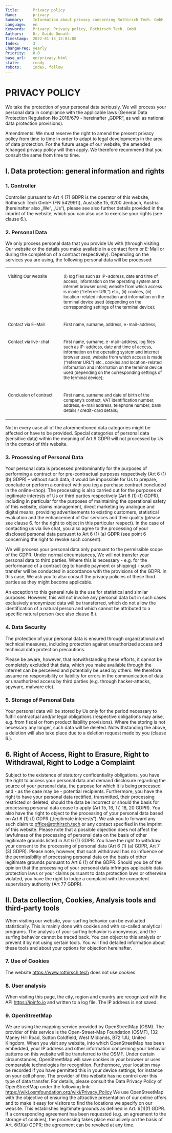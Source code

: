 ```yaml
---
Title:      Privacy policy
Name:       privacy
Summary:    Information about privacy concerning Rothirsch Tech. GmbH
Language:   en
Keywords:   Privacy, Privacy policy, Rothirsch Tech. GmbH
Authors:    Dr. Guido Donath
Timestamp:  2022-01-13_12:03:00
Index:      3
ChangeFreq: yearly
Priority:   0.0
base_url:   en/privacy.html
state:      ready
robots:     index, follow
---
```


# PRIVACY POLICY

We take the protection of your personal data seriously. We will process your personal data in compliance with the applicable laws (General Data Protection Regulation No 2016/679 - hereinafter „GDPR“, as well as national data protection provisions).

Amendments: We must reserve the right to amend the present privacy policy from time to time in order to adapt to legal developments in the area of data protection. For the future usage of our website, the amended /changed privacy policy will then apply. We therefore recommend that you consult the same from time to time.

## I. Data protection: general information and rights

### 1. Controller

Controller pursuant to Art 4 (7) GDPR is the operator of this website, Rothirsch Tech GmbH (FN 542991t), Austraße 15, 6200 Jenbach, Austria (hereinafter also „We“, „Us“), please see also further details provided in the imprint of the website, which you can also use to exercise your rights (see clause 6.).

### 2. Personal Data

We only process personal data that you provide Us with (through visiting Our website or the details you make available in a contact form or E-Mail or during the completion of a contract respectively). Depending on the services you are using, the following personal data will be processed:

<table width="556" cellspacing="0" cellpadding="7">
<tbody>
<tr valign="top">
<td width="173">
<p ><span style="font-size: small;"><span >Visiting Our website </span></span></p>
</td>
<td width="353">
<p class="western" ><span style="font-size: small;"><span >(i) log files such as IP-address, date and time of access, information on the operating system and internet browser used, website from which access is made (“referrer URL”) etc., (ii) cookies, (iii) location-related information and information on the terminal device used (depending on the corresponding settings of the terminal device);</span></span></p>
</td>
</tr>
<tr valign="top">
<td width="173">
<p ><span style="font-size: small;"><span >Contact via E-Mail</span></span></p>
</td>
<td width="353">
<p ><span style="font-size: small;"><span >First name, surname, address, e-mail-address;</span></span></p>
</td>
</tr>
<tr valign="top">
<td width="173">
<p ><span style="font-size: small;"><span >Contact via live-chat</span></span></p>
</td>
<td width="353">
<p ><span style="font-size: small;"><span >First name, surname, e-mail-address, log files such as IP-address, date and time of access, information on the operating system and internet browser used, website from which access is made (“referrer URL”) etc., cookies and location-related information and information on the terminal device used (depending on the corresponding settings of the terminal device);</span></span></p>
</td>
</tr>
<tr valign="top">
<td width="173">
<p ><span style="font-size: small;"><span >Conclusion of contract </span></span></p>
</td>
<td width="353">
<p ><span style="font-size: small;"><span >First name, surname and date of birth of the company’s contact, VAT identification number, address, e-mail address, telephone number, bank details / credit-card details;<!-- Intern: diese Daten habe ich an die vorliegende deutsche Version angepasst --></span></span></p>
</td>
</tr>
</tbody>
</table>

Not in every case all of the aforementioned data categories might be affected or have to be provided. Special categories of personal data (sensitive data) within the meaning of Art 9 GDPR will not processed by Us in the context of this website.

### 3. Processing of Personal Data

Your personal data is processed predominantly for the purposes of performing a contract or for pre-contractual purposes respectively (Art 6 (1) (b) GDPR) – without such data, it would be impossible for Us to prepare, conclude or perform a contract with you (eg a purchase contract concluded in the online-shop). The processing is also carried out for the purposes of legitimate interests of Us or third parties respectively (Art 6 (1) (f) GDPR), including in particular for the purposes of maintaining the operational safety of this website, claims management, direct marketing by analogue and digital means, providing advertisements to existing customers, statistical evaluation and the enhancement of Our services and their quality (please see clause 6. for the right to object in this particular respect). In the case of contacting us via live chat, you also agree to the processing of your disclosed personal data pursuant to Art 6 (1) (a) GDPR (see point 6 concerning the right to revoke such consent).

We will process your personal data only pursuant to the permissible scope of the GDPR. Under normal circumstances, We will not transfer your personal data to third parties. Where this is necessary - e.g. for the performance of a contract (eg to handle payment or shipping) - such transfer will be conducted in accordance with the provisions of the GDPR. In this case, We ask you to also consult the privacy policies of these third parties as they might become applicable.

An exception to this general rule is the use for statistical and similar purposes. However, this will not involve any personal data but in such cases exclusively anonymized data will be transferred, which do not allow the identification of a natural person and which cannot be attributed to a specific natural person (see also clause 8.).

### 4. Data Security

The protection of your personal data is ensured through organizational and technical measures, including protection against unauthorized access and technical data protection precautions.

Please be aware, however, that notwithstanding these efforts, it cannot be completely excluded that data, which you make available through the internet can be perceived and potentially be used by others. We therefore assume no responsibility or liability for errors in the communication of data or unauthorized access by third parties (e.g. through hacker-attacks, spyware, malware etc).

### 5. Storage of Personal Data

Your personal data will be stored by Us only for the period necessary to fulfill contractual and/or legal obligations (respective obligations may arise, e.g. from fiscal or from product liability provisions). Where the storing is not necessary any longer, such data will be deleted. Notwithstanding the above, a deletion will also take place due to a deletion request made by you (clause 6.).


## 6. Right of Access, Right to Erasure, Right to Withdrawal, Right to Lodge a Complaint

Subject to the existence of statutory confidentiality obligations, you have the right to access your personal data and demand disclosure regarding the source of your personal data, the purpose for which it is being processed and - as the case may be - potential recipients. Furthermore, you have the right to have your personal data rectified, transmitted, their processing restricted or deleted, should the data be incorrect or should the basis for processing personal data cease to apply (Art 15, 16, 17, 18, 20 GDPR).
You also have the right to object to the processing of your personal data based on Art 6 (1) (f) GDPR („legitimate interests“).
We ask you to forward any such claim to office@rothirsch.tech or any contact specified in the imprint of this website.
Please note that a possible objection does not affect the lawfulness of the processing of personal data on the basis of other legitimate grounds listed in Art 6 (1) GDPR.
You have the right to withdraw your consent to the processing of personal data (Art 6 (1) (a) GDPR, Art 7 (3) GDPR). Please note, however, that such withdrawal has no influence on the permissibility of processing personal data on the basis of other legitimate grounds pursuant to Art 6 (1) of the GDPR.
Should you be of the opinion that the processing of your personal data infringes applicable data protection laws or your claims pursuant to data protection laws or otherwise violated, you have the right to lodge a complaint with the competent supervisory authority (Art 77 GDPR).

## II. Data collection, Cookies, Analysis tools and third-party tools

When visiting our website, your surfing behavior can be evaluated statistically. This is mainly done with cookies and with so-called analytical programs. The analysis of your surfing behavior is anonymous, and the surfing behavior cannot be traced back. You can object to this analysis or prevent it by not using certain tools. You will find detailed information about these tools and about your options for objection hereinafter.

### 7. Use of Cookies

The website https://www.rothirsch.tech does not use cookies.

### 8. User analysis

When visiting this page, the city, region and country are recognized with the API https://ipinfo.io and written to a log file. The IP address is not saved.

### 9. OpenStreetMap

We are using the mapping service provided by OpenStreetMap (OSM). The provider of this service is the Open-Street-Map Foundation (OSMF), 132 Maney Hill Road, Sutton Coldfield, West Midlands, B72 1JU, United Kingdom.
When you visit any website, into which OpenStreetMap has been embedded, your IP address and other information concerning your behavior patterns on this website will be transferred to the OSMF. Under certain circumstances, OpenStreetMap will save cookies in your browser or uses comparable technologies for recognition.
Furthermore, your location may be recorded if you have permitted this in your device settings, for instance on your cell phone. The provider of this website has no control over this type of data transfer. For details, please consult the Data Privacy Policy of OpenStreetMap under the following link: https://wiki.osmfoundation.org/wiki/Privacy_Policy
We use OpenStreetMap with the objective of ensuring the attractive presentation of our online offers and to make it easy for visitors to find the locations we specify on our website. This establishes legitimate grounds as defined in Art. 6(1)(f) GDPR. If a corresponding agreement has been requested (e.g. an agreement to the storage of cookies), the processing takes place exclusively on the basis of Art. 6(1)(a) GDPR; the agreement can be revoked at any time.
